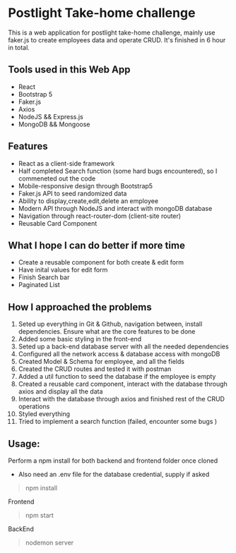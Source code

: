# Postlight Take-home challenge

This is a web application for postlight take-home challenge, mainly use faker.js to create employees data and operate CRUD. It's finished in 6 hour in total.

## Tools used in this Web App

- React
- Bootstrap 5
- Faker.js
- Axios
- NodeJS && Express.js
- MongoDB && Mongoose

## Features

- React as a client-side framework
- Half completed Search function (some hard bugs encountered), so I commeneted out  the code
- Mobile-responsive design through Bootstrap5
- Faker.js API to seed randomized data
- Ability to display,create,edit,delete an employee
- Modern API through NodeJS and interact with mongoDB database
- Navigation through react-router-dom (client-site router)
- Reusable Card Component
## What I hope I can do better if more time
- Create a reusable component for both create & edit form
- Have inital values for edit form
- Finish Search bar
- Paginated List

## How I approached the problems
1. Seted up everything in Git & Github, navigation between, install dependencies. Ensure what are the core features to be done
2. Added some basic styling in the front-end
3. Seted up a back-end database server with all the needed dependencies
4. Configured all the network access & database access with mongoDB
5. Created Model & Schema for employee, and all the fields
6. Created the CRUD routes and tested it with postman
7. Added a util function to seed the database if the employee is empty
8. Created a reusable card component, interact with the database through axios and display all the data
9. Interact with the database through axios and finished rest of the CRUD operations
10. Styled everything
11. Tried to implement a search function (failed, encounter some bugs )

## Usage: 
Perform a npm install for both backend and frontend folder once cloned
- Also need an .env file for the database credential, supply if asked
> npm install

Frontend
> npm start

BackEnd
> nodemon server

